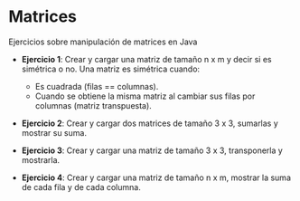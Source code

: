 # Matrices
Ejercicios sobre manipulación de matrices en Java

- **Ejercicio 1**: Crear y cargar una matriz de tamaño n x m y decir si es simétrica o no. Una matriz es simétrica cuando:
  - Es cuadrada (filas == columnas).
  - Cuando se obtiene la misma matriz al cambiar sus filas por columnas (matriz transpuesta).

- **Ejercicio 2**: Crear y cargar dos matrices de tamaño 3 x 3, sumarlas y mostrar su suma.

- **Ejercicio 3**: Crear y cargar una matriz de tamaño 3 x 3, transponerla y mostrarla.

- **Ejercicio 4**: Crear y cargar una matriz de tamaño n x m, mostrar la suma de cada fila y de cada columna.
